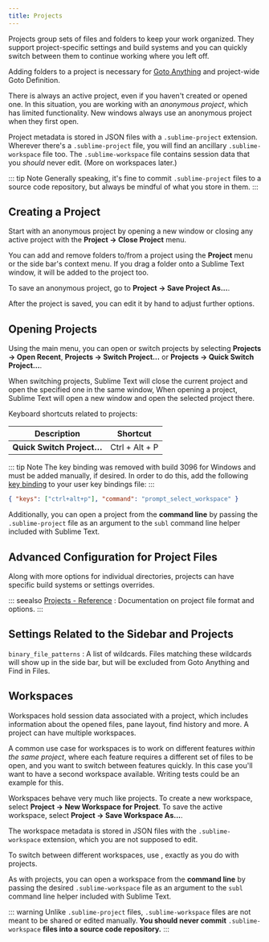 ```yaml
---
title: Projects
---
```


Projects group sets of files and folders
to keep your work organized.
They support project-specific settings and build systems
and you can quickly switch between them
to continue working where you left off.

Adding folders to a project is necessary for
[Goto Anything](./navigation.md#goto-anything)
and project-wide Goto Definition.

There is always an active project,
even if you haven't created or opened one.
In this situation,
you are working with an *anonymous project*,
which has limited functionality.
New windows always use an anonymous project
when they first open.

Project metadata is stored in JSON files
with a `.sublime-project` extension.
Wherever there's a `.sublime-project` file,
you will find an ancillary `.sublime-workspace` file too.
The `.sublime-workspace` file contains session data
that you *should* never edit.
(More on workspaces later.)

::: tip Note
Generally speaking,
it's fine to commit `.sublime-project` files
to a source code repository,
but always be mindful of what you store in them.
:::


## Creating a Project

Start with an anonymous project
by opening a new window
or closing any active project
with the **Project → Close Project** menu.

You can add and remove folders to/from a project
using the **Project** menu
or the side bar's context menu.
If you drag a folder onto a Sublime Text window,
it will be added to the project too.

To save an anonymous project,
go to **Project → Save Project As...**.

After the project is saved,
you can edit it by hand
to adjust further options.


## Opening Projects

Using the main menu,
you can open or switch projects
by selecting **Projects → Open Recent**,
**Projects → Switch Project…**
or **Projects → Quick Switch Project…**.

When switching projects,
Sublime Text will close the current project
and open the specified one in the same window,
When opening a project,
Sublime Text will open a new window
and open the selected project there.

Keyboard shortcuts related to projects:

| Description               | Shortcut       |
| ------------------------- | -------------- |
| **Quick Switch Project…** | Ctrl + Alt + P |

::: tip Note
The key binding was removed with build 3096 for Windows
and must be added manually,
if desired.
In order to do this,
add the following [key binding](../customization/key_bindings.md)
to your user key bindings file:
:::

```json
{ "keys": ["ctrl+alt+p"], "command": "prompt_select_workspace" }
```

<!-- TODO remove mention of ctrl+alt+p entirely -->

Additionally,
you can open a project from the **command line**
by passing the `.sublime-project` file as an argument
to the `subl` command line helper
included with Sublime Text.


## Advanced Configuration for Project Files

Along with more options for individual directories,
projects can have specific build systems or settings overrides.

::: seealso
[Projects - Reference](/reference/projects.md)
: Documentation on project file format and options.
:::


## Settings Related to the Sidebar and Projects

`binary_file_patterns`
: A list of wildcards.
  Files matching these wildcards will show up in the side bar,
  but will be excluded from Goto Anything
  and Find in Files.

<!-- TODO: file_exlude_patterns and folder_exlude_patterns also exist -->
<!-- TODO: Add reference to setting or explain wildcards -->


## Workspaces

Workspaces hold session data
associated with a project,
which includes information
about the opened files, pane layout,
find history and more.
A project can have multiple workspaces.

A common use case for workspaces is
to work on different features
*within the same project*,
where each feature requires
a different set of files to be open,
and you want to switch between features quickly.
In this case you'll want to have
a second workspace available.
Writing tests could be an example for this.

Workspaces behave very much like projects.
To create a new workspace,
select **Project → New Workspace for Project**.
To save the active workspace,
select **Project → Save Workspace As...**.

The workspace metadata is stored in JSON files
with the `.sublime-workspace` extension,
which you are not supposed to edit.

To switch between different workspaces,
use <Key k="ctrl+alt+p" />,
exactly as you do with projects.

As with projects,
you can open a workspace
from the **command line**
by passing the desired `.sublime-workspace` file
as an argument to the `subl` command line helper
included with Sublime Text.

::: warning
Unlike `.sublime-project` files,
`.sublime-workspace` files
are not meant to be shared or edited manually.
**You should never commit** `.sublime-workspace` **files
into a source code repository.**
:::
